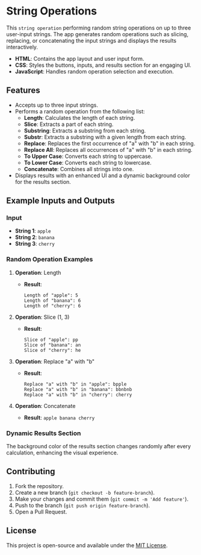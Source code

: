 # String Operations

This `string operation` performing random string operations on up to three user-input strings. The app generates random operations such as slicing, replacing, or concatenating the input strings and displays the results interactively.

- **HTML**: Contains the app layout and user input form.
- **CSS**: Styles the buttons, inputs, and results section for an engaging UI.
- **JavaScript**: Handles random operation selection and execution.
 
## Features

- Accepts up to three input strings.
- Performs a random operation from the following list:
  - **Length**: Calculates the length of each string.
  - **Slice**: Extracts a part of each string.
  - **Substring**: Extracts a substring from each string.
  - **Substr**: Extracts a substring with a given length from each string.
  - **Replace**: Replaces the first occurrence of "a" with "b" in each string.
  - **Replace All**: Replaces all occurrences of "a" with "b" in each string.
  - **To Upper Case**: Converts each string to uppercase.
  - **To Lower Case**: Converts each string to lowercase.
  - **Concatenate**: Combines all strings into one.
- Displays results with an enhanced UI and a dynamic background color for the results section.

## Example Inputs and Outputs

### Input
- **String 1**: `apple`
- **String 2**: `banana`
- **String 3**: `cherry`

### Random Operation Examples
1. **Operation**: Length
   - **Result**:
     ```
     Length of "apple": 5
     Length of "banana": 6
     Length of "cherry": 6
     ```

2. **Operation**: Slice (1, 3)
   - **Result**:
     ```
     Slice of "apple": pp
     Slice of "banana": an
     Slice of "cherry": he
     ```

3. **Operation**: Replace "a" with "b"
   - **Result**:
     ```
     Replace "a" with "b" in "apple": bpple
     Replace "a" with "b" in "banana": bbnbnb
     Replace "a" with "b" in "cherry": cherry
     ```

4. **Operation**: Concatenate
   - **Result**: `apple banana cherry`

### Dynamic Results Section
The background color of the results section changes randomly after every calculation, enhancing the visual experience.


## Contributing

1. Fork the repository.
2. Create a new branch (`git checkout -b feature-branch`).
3. Make your changes and commit them (`git commit -m 'Add feature'`).
4. Push to the branch (`git push origin feature-branch`).
5. Open a Pull Request.

## License

This project is open-source and available under the [MIT License](LICENSE).

